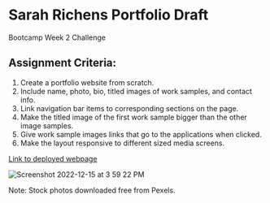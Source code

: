 # Sarah Richens Portfolio Draft
Bootcamp Week 2 Challenge

## Assignment Criteria:
1. Create a portfolio website from scratch.
2. Include name, photo, bio, titled images of work samples, and contact info.
3. Link navigation bar items to corresponding sections on the page.
4. Make the titled image of the first work sample bigger than the other image samples.
5. Give work sample images links that go to the applications when clicked.
6. Make the layout responsive to different sized media screens.

[Link to deployed webpage](https://srichens.github.io/portfolio/)

![Screenshot 2022-12-15 at 3 59 22 PM](https://user-images.githubusercontent.com/117301473/207979969-7b054b90-bd3a-48ca-b75f-d0dbb810bcee.png)

Note: Stock photos downloaded free from Pexels.